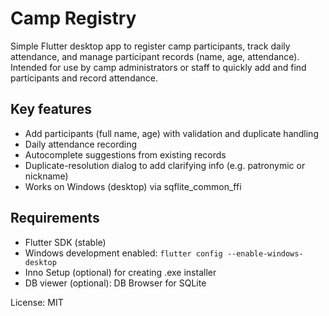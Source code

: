 # Camp Registry

Simple Flutter desktop app to register camp participants, track daily attendance, and manage participant records (name, age, attendance). Intended for use by camp administrators or staff to quickly add and find participants and record attendance.

## Key features
- Add participants (full name, age) with validation and duplicate handling
- Daily attendance recording
- Autocomplete suggestions from existing records
- Duplicate-resolution dialog to add clarifying info (e.g. patronymic or nickname)
- Works on Windows (desktop) via sqflite_common_ffi

## Requirements
- Flutter SDK (stable)
- Windows development enabled: `flutter config --enable-windows-desktop`
- Inno Setup (optional) for creating .exe installer
- DB viewer (optional): DB Browser for SQLite

License: MIT
